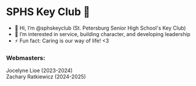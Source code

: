 # SPHS Key Club 🥳
- 👋 Hi, I’m @sphskeyclub (St. Petersburg Senior High School's Key Club)
- 👀 I’m interested in service, building character, and developing leadership
- ⚡ Fun fact: Caring is our way of life! <3

### Webmasters:
Jocelyne Lioe (2023-2024)
<br>Zachary Ratkiewicz (2024-2025)
